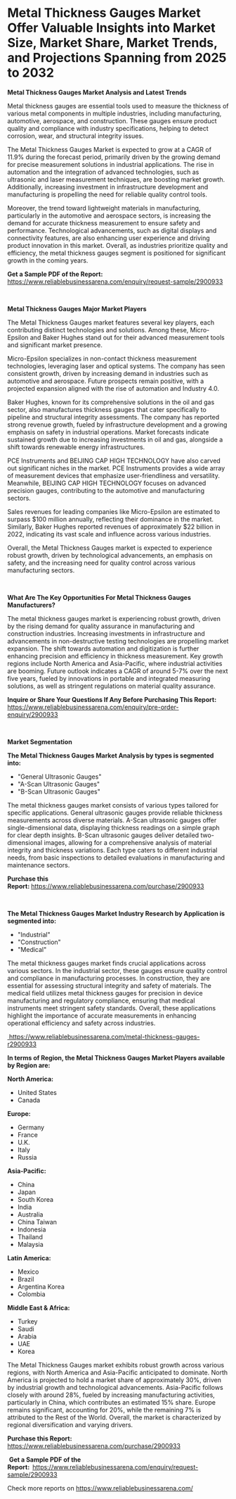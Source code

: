 <p><h1>Metal Thickness Gauges Market Offer Valuable Insights into Market Size, Market Share, Market Trends, and Projections Spanning from 2025 to 2032</h1></p><p><strong>Metal Thickness Gauges Market Analysis and Latest Trends</strong></p>
<p><p>Metal thickness gauges are essential tools used to measure the thickness of various metal components in multiple industries, including manufacturing, automotive, aerospace, and construction. These gauges ensure product quality and compliance with industry specifications, helping to detect corrosion, wear, and structural integrity issues.</p><p>The Metal Thickness Gauges Market is expected to grow at a CAGR of 11.9% during the forecast period, primarily driven by the growing demand for precise measurement solutions in industrial applications. The rise in automation and the integration of advanced technologies, such as ultrasonic and laser measurement techniques, are boosting market growth. Additionally, increasing investment in infrastructure development and manufacturing is propelling the need for reliable quality control tools.</p><p>Moreover, the trend toward lightweight materials in manufacturing, particularly in the automotive and aerospace sectors, is increasing the demand for accurate thickness measurement to ensure safety and performance. Technological advancements, such as digital displays and connectivity features, are also enhancing user experience and driving product innovation in this market. Overall, as industries prioritize quality and efficiency, the metal thickness gauges segment is positioned for significant growth in the coming years.</p></p>
<p><strong>Get a Sample PDF of the Report:&nbsp;</strong> <a href="https://www.reliablebusinessarena.com/enquiry/request-sample/2900933?utm_campaign=2485&utm_medium=2&utm_source=Github&utm_content=ia&utm_term=16032025&utm_id=metal-thickness-gauges">https://www.reliablebusinessarena.com/enquiry/request-sample/2900933</a></p>
<p>&nbsp;</p>
<p><strong>Metal Thickness Gauges Major Market Players</strong></p>
<p><p>The Metal Thickness Gauges market features several key players, each contributing distinct technologies and solutions. Among these, Micro-Epsilon and Baker Hughes stand out for their advanced measurement tools and significant market presence. </p><p>Micro-Epsilon specializes in non-contact thickness measurement technologies, leveraging laser and optical systems. The company has seen consistent growth, driven by increasing demand in industries such as automotive and aerospace. Future prospects remain positive, with a projected expansion aligned with the rise of automation and Industry 4.0.</p><p>Baker Hughes, known for its comprehensive solutions in the oil and gas sector, also manufactures thickness gauges that cater specifically to pipeline and structural integrity assessments. The company has reported strong revenue growth, fueled by infrastructure development and a growing emphasis on safety in industrial operations. Market forecasts indicate sustained growth due to increasing investments in oil and gas, alongside a shift towards renewable energy infrastructures.</p><p>PCE Instruments and BEIJING CAP HIGH TECHNOLOGY have also carved out significant niches in the market. PCE Instruments provides a wide array of measurement devices that emphasize user-friendliness and versatility. Meanwhile, BEIJING CAP HIGH TECHNOLOGY focuses on advanced precision gauges, contributing to the automotive and manufacturing sectors.</p><p>Sales revenues for leading companies like Micro-Epsilon are estimated to surpass $100 million annually, reflecting their dominance in the market. Similarly, Baker Hughes reported revenues of approximately $22 billion in 2022, indicating its vast scale and influence across various industries. </p><p>Overall, the Metal Thickness Gauges market is expected to experience robust growth, driven by technological advancements, an emphasis on safety, and the increasing need for quality control across various manufacturing sectors.</p></p>
<p>&nbsp;</p>
<p><strong>What Are The Key Opportunities For Metal Thickness Gauges Manufacturers?</strong></p>
<p><p>The metal thickness gauges market is experiencing robust growth, driven by the rising demand for quality assurance in manufacturing and construction industries. Increasing investments in infrastructure and advancements in non-destructive testing technologies are propelling market expansion. The shift towards automation and digitization is further enhancing precision and efficiency in thickness measurement. Key growth regions include North America and Asia-Pacific, where industrial activities are booming. Future outlook indicates a CAGR of around 5-7% over the next five years, fueled by innovations in portable and integrated measuring solutions, as well as stringent regulations on material quality assurance.</p></p>
<p><strong>Inquire or Share Your Questions If Any Before Purchasing This Report:</strong> <a href="https://www.reliablebusinessarena.com/enquiry/pre-order-enquiry/2900933?utm_campaign=2485&utm_medium=2&utm_source=Github&utm_content=ia&utm_term=16032025&utm_id=metal-thickness-gauges">https://www.reliablebusinessarena.com/enquiry/pre-order-enquiry/2900933</a></p>
<p>&nbsp;</p>
<p><strong>Market Segmentation</strong></p>
<p><strong>The Metal Thickness Gauges Market Analysis by types is segmented into:</strong></p>
<p><ul><li>"General Ultrasonic Gauges"</li><li>"A-Scan Ultrasonic Gauges"</li><li>"B-Scan Ultrasonic Gauges"</li></ul></p>
<p><p>The metal thickness gauges market consists of various types tailored for specific applications. General ultrasonic gauges provide reliable thickness measurements across diverse materials. A-Scan ultrasonic gauges offer single-dimensional data, displaying thickness readings on a simple graph for clear depth insights. B-Scan ultrasonic gauges deliver detailed two-dimensional images, allowing for a comprehensive analysis of material integrity and thickness variations. Each type caters to different industrial needs, from basic inspections to detailed evaluations in manufacturing and maintenance sectors.</p></p>
<p><strong>Purchase this Report:&nbsp;</strong><a href="https://www.reliablebusinessarena.com/purchase/2900933?utm_campaign=2485&utm_medium=2&utm_source=Github&utm_content=ia&utm_term=16032025&utm_id=metal-thickness-gauges">https://www.reliablebusinessarena.com/purchase/2900933</a></p>
<p>&nbsp;</p>
<p><strong>The Metal Thickness Gauges Market Industry Research by Application is segmented into:</strong></p>
<p><ul><li>"Industrial"</li><li>"Construction"</li><li>"Medical"</li></ul></p>
<p><p>The metal thickness gauges market finds crucial applications across various sectors. In the industrial sector, these gauges ensure quality control and compliance in manufacturing processes. In construction, they are essential for assessing structural integrity and safety of materials. The medical field utilizes metal thickness gauges for precision in device manufacturing and regulatory compliance, ensuring that medical instruments meet stringent safety standards. Overall, these applications highlight the importance of accurate measurements in enhancing operational efficiency and safety across industries.</p></p>
<p><a href="https://www.reliablebusinessarena.com/metal-thickness-gauges-r2900933?utm_campaign=2485&utm_medium=2&utm_source=Github&utm_content=ia&utm_term=16032025&utm_id=metal-thickness-gauges">&nbsp;https://www.reliablebusinessarena.com/metal-thickness-gauges-r2900933</a></p>
<p><strong>In terms of Region, the Metal Thickness Gauges Market Players available by Region are:</strong></p>
<p>
    <p> <strong> North America: </strong>
        <ul>
            <li>United States</li>
            <li>Canada</li>
        </ul>
        </p> 
    <p> <strong> Europe: </strong>
        <ul>
            <li>Germany</li>
            <li>France</li>
            <li>U.K.</li>
            <li>Italy</li>
            <li>Russia</li>
        </ul>
        </p> 
    <p> <strong> Asia-Pacific: </strong>
        <ul>
            <li>China</li>
            <li>Japan</li>
            <li>South Korea</li>
            <li>India</li>
            <li>Australia</li>
            <li>China Taiwan</li>
            <li>Indonesia</li>
            <li>Thailand</li>
            <li>Malaysia</li>
        </ul>
        </p> 
    <p> <strong> Latin America: </strong>
        <ul>
            <li>Mexico</li>
            <li>Brazil</li>
            <li>Argentina Korea</li>
            <li>Colombia</li>
        </ul>
        </p> 
    <p> <strong> Middle East & Africa: </strong>
        <ul>
            <li>Turkey</li>
            <li>Saudi</li>
            <li>Arabia</li>
            <li>UAE</li>
            <li>Korea</li>
        </ul>
    </p>
    </p>
<p><p>The Metal Thickness Gauges market exhibits robust growth across various regions, with North America and Asia-Pacific anticipated to dominate. North America is projected to hold a market share of approximately 30%, driven by industrial growth and technological advancements. Asia-Pacific follows closely with around 28%, fueled by increasing manufacturing activities, particularly in China, which contributes an estimated 15% share. Europe remains significant, accounting for 20%, while the remaining 7% is attributed to the Rest of the World. Overall, the market is characterized by regional diversification and varying drivers.</p></p>
<p><strong>Purchase this Report: </strong><a href="https://www.reliablebusinessarena.com/purchase/2900933?utm_campaign=2485&utm_medium=2&utm_source=Github&utm_content=ia&utm_term=16032025&utm_id=metal-thickness-gauges">https://www.reliablebusinessarena.com/purchase/2900933</a></p>
<p>&nbsp;<strong>Get a Sample PDF of the Report:&nbsp;&nbsp;</strong><a href="https://www.reliablebusinessarena.com/enquiry/request-sample/2900933?utm_campaign=2485&utm_medium=2&utm_source=Github&utm_content=ia&utm_term=16032025&utm_id=metal-thickness-gauges">https://www.reliablebusinessarena.com/enquiry/request-sample/2900933</a></p>
<p><strong></strong></p>
<p>Check more reports on <a href="https://www.reliablebusinessarena.com/?utm_campaign=2485&utm_medium=2&utm_source=Github&utm_content=ia&utm_term=16032025&utm_id=metal-thickness-gauges">https://www.reliablebusinessarena.com/</a></p>